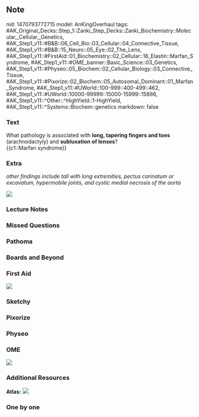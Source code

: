## Note
nid: 1470793772715
model: AnKingOverhaul
tags: #AK_Original_Decks::Step_1::Zanki_Step_Decks::Zanki_Biochemistry::Molecular,_Cellular,_Genetics, #AK_Step1_v11::#B&B::06_Cell_Bio::03_Cellular::04_Connective_Tissue, #AK_Step1_v11::#B&B::15_Neuro::05_Eye::02_The_Lens, #AK_Step1_v11::#FirstAid::01_Biochemistry::02_Cellular::18_Elastin::Marfan_Syndrome, #AK_Step1_v11::#OME_banner::Basic_Science::03_Genetics, #AK_Step1_v11::#Physeo::05_Biochem::02_Cellular_Biology::03_Connective_Tissue, #AK_Step1_v11::#Pixorize::02_Biochem::05_Autosomal_Dominant::01_Marfan_Syndrome, #AK_Step1_v11::#UWorld::100-999::400-499::462, #AK_Step1_v11::#UWorld::10000-99999::15000-15999::15886, #AK_Step1_v11::^Other::^HighYield::1-HighYield, #AK_Step1_v11::^Systems::Biochem::genetics
markdown: false

### Text
<div>
  What pathology is associated with <b>long, tapering fingers and
  toes</b> (arachnodactyly) and <b>subluxation</b> <b>of
  lenses</b>?
</div>
<div>
  {{c1::Marfan syndrome}}
</div>

### Extra
<i>other findings include tall with long extremities, pectus
carinatum or excavatum, hypermobile joints, and cystic medial
necrosis of the aorta</i>
<div><img src="Marfanoid_1606536512076.png"></div>

### Lecture Notes


### Missed Questions


### Pathoma


### Boards and Beyond


### First Aid
<img src="tmpTMFLVF.png">

### Sketchy


### Pixorize


### Physeo


### OME
<div class="ome-widget">
  <a href="https://onlinemeded.org/spa/genetics?ref=anki"><img src=
  "_OME_AnkiFlashcards_Topic_6.png"></a>
</div>

### Additional Resources
<b>Atlas:</b> <img src="tmprwj0sH.png">

### One by one

